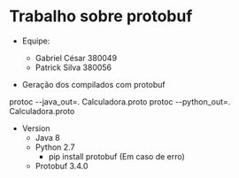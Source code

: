 # Trabalho sobre protobuf

- Equipe:
	- Gabriel César 380049
	- Patrick Silva 380056

- Geração dos compilados com protobuf

protoc --java_out=. Calculadora.proto
protoc --python_out=. Calculadora.proto

- Version
	- Java 8
	- Python 2.7
		- pip install protobuf (Em caso de erro)
	- Protobuf 3.4.0
